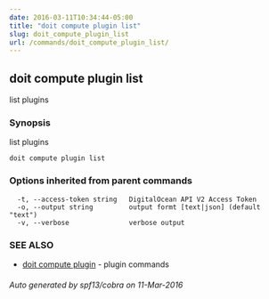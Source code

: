 ```yaml
---
date: 2016-03-11T10:34:44-05:00
title: "doit compute plugin list"
slug: doit_compute_plugin_list
url: /commands/doit_compute_plugin_list/
---
```

## doit compute plugin list

list plugins

### Synopsis


list plugins

```
doit compute plugin list
```

### Options inherited from parent commands

```
  -t, --access-token string   DigitalOcean API V2 Access Token
  -o, --output string         output formt [text|json] (default "text")
  -v, --verbose               verbose output
```

### SEE ALSO
* [doit compute plugin](/commands/doit_compute_plugin/)	 - plugin commands

###### Auto generated by spf13/cobra on 11-Mar-2016

